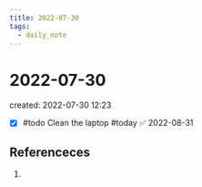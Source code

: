 ```yaml
---
title: 2022-07-30
tags:
  - daily_note
---
```


# 2022-07-30
created: 2022-07-30 12:23

- [x] #todo Clean the laptop #today ✅ 2022-08-31
## Referenceces
1. 